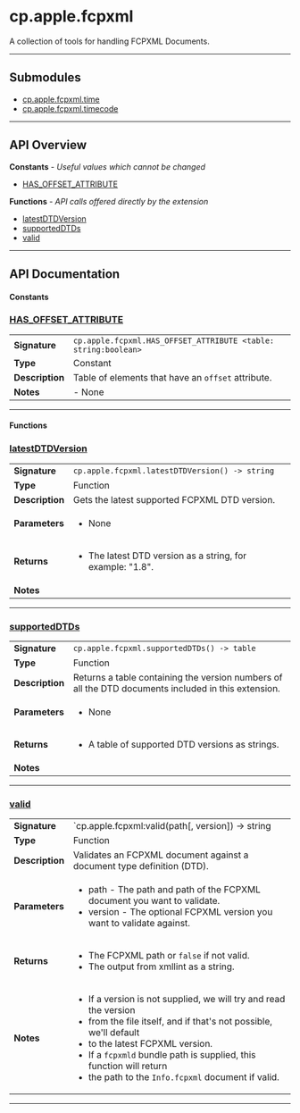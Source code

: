 # cp.apple.fcpxml

A collection of tools for handling FCPXML Documents.

---

## Submodules
 * [cp.apple.fcpxml.time](cp.apple.fcpxml.time.md)
 * [cp.apple.fcpxml.timecode](cp.apple.fcpxml.timecode.md)

---

## API Overview
**Constants** - _Useful values which cannot be changed_
 * [HAS_OFFSET_ATTRIBUTE](#has_offset_attribute)

**Functions** - _API calls offered directly by the extension_
 * [latestDTDVersion](#latestdtdversion)
 * [supportedDTDs](#supporteddtds)
 * [valid](#valid)


---

## API Documentation

#### Constants


### [HAS_OFFSET_ATTRIBUTE](#has_offset_attribute)

|                                             |                                                                                     |
| --------------------------------------------|-------------------------------------------------------------------------------------|
| **Signature**                               | `cp.apple.fcpxml.HAS_OFFSET_ATTRIBUTE <table: string:boolean>`                                                                    |
| **Type**                                    | Constant                                                                     |
| **Description**                             | Table of elements that have an `offset` attribute.                                                                     |
| **Notes**                                   | - None |

---

#### Functions


### [latestDTDVersion](#latestdtdversion)

|                                             |                                                                                     |
| --------------------------------------------|-------------------------------------------------------------------------------------|
| **Signature**                               | `cp.apple.fcpxml.latestDTDVersion() -> string`                                                                    |
| **Type**                                    | Function                                                                     |
| **Description**                             | Gets the latest supported FCPXML DTD version.                                                                     |
| **Parameters**                              | <ul><li>None</li></ul> |
| **Returns**                                 | <ul><li>The latest DTD version as a string, for example: "1.8".</li></ul>          |
| **Notes**                                   | <ul></ul> |

---


### [supportedDTDs](#supporteddtds)

|                                             |                                                                                     |
| --------------------------------------------|-------------------------------------------------------------------------------------|
| **Signature**                               | `cp.apple.fcpxml.supportedDTDs() -> table`                                                                    |
| **Type**                                    | Function                                                                     |
| **Description**                             | Returns a table containing the version numbers of all the DTD documents included in this extension.                                                                     |
| **Parameters**                              | <ul><li>None</li></ul> |
| **Returns**                                 | <ul><li>A table of supported DTD versions as strings.</li></ul>          |
| **Notes**                                   | <ul></ul> |

---


### [valid](#valid)

|                                             |                                                                                     |
| --------------------------------------------|-------------------------------------------------------------------------------------|
| **Signature**                               | `cp.apple.fcpxml:valid(path[, version]) -> string|boolean, string`                                                                    |
| **Type**                                    | Function                                                                     |
| **Description**                             | Validates an FCPXML document against a document type definition (DTD).                                                                     |
| **Parameters**                              | <ul><li>path - The path and path of the FCPXML document you want to validate.</li><li>version - The optional FCPXML version you want to validate against.</li></ul> |
| **Returns**                                 | <ul><li>The FCPXML path or `false` if not valid.</li><li>The output from xmllint as a string.</li></ul>          |
| **Notes**                                   | <ul><li>If a version is not supplied, we will try and read the version</li><li>   from the file itself, and if that's not possible, we'll default</li><li>   to the latest FCPXML version.</li><li>If a `fcpxmld` bundle path is supplied, this function will return</li><li>   the path to the `Info.fcpxml` document if valid.</li></ul> |

---

